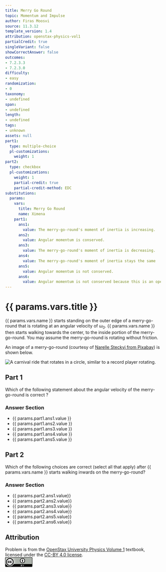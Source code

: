```yaml
---
title: Merry Go Round
topic: Momentum and Impulse
author: Firas Moosvi
source: 11.3.12
template_version: 1.4
attribution: openstax-physics-vol1
partialCredit: true
singleVariant: false
showCorrectAnswer: false
outcomes:
- 7.2.3.3
- 7.2.3.0
difficulty:
- easy
randomization:
- 0
taxonomy:
- undefined
span:
- undefined
length:
- undefined
tags:
- unknown
assets: null
part1:
  type: multiple-choice
  pl-customizations:
    weight: 1
part2:
  type: checkbox
  pl-customizations:
    weight: 1
    partial-credit: true
    partial-credit-method: EDC
substitutions:
  params:
    vars:
      title: Merry Go Round
      name: Ximena
    part1:
      ans1:
        value: The merry-go-round's moment of inertia is increasing.
      ans2:
        value: Angular momentum is conserved.
      ans3:
        value: The merry-go-round's moment of inertia is decreasing.
      ans4:
        value: The merry-go-round's moment of inertia stays the same
      ans5:
        value: Angular momentum is not conserved.
      ans6:
        value: Angular momentum is not conserved because this is an open system.
---
```

# {{ params.vars.title }}
{{ params.vars.name }} starts standing on the outer edge of a merry-go-round that is rotating at an angular velocity of $\omega_0$.
{{ params.vars.name }} then starts walking towards the center, to the inside portion of the merry-go-round.
You may assume the merry-go-round is rotating without friction.

An image of a merry-go-round (courtesy of [Narelle Steckyj from Pixabay](https://pixabay.com//?utm_source=link-attribution&utm_medium=referral&utm_campaign=image&utm_content=169901)) is shown below.

<img src="merry_go_round.png" alt="A carnival ride that rotates in a circle, similar to a record player rotating.">

## Part 1

Which of the following statement about the angular velocity of the merry-go-round is correct ?

### Answer Section

- {{ params.part1.ans1.value }}
- {{ params.part1.ans2.value }}
- {{ params.part1.ans3.value }}
- {{ params.part1.ans4.value }}
- {{ params.part1.ans5.value }}

## Part 2

Which of the following choices are correct (select all that apply) after {{ params.vars.name }} starts walking inwards on the merry-go-round?

### Answer Section

- {{ params.part2.ans1.value}}
- {{ params.part2.ans2.value}}
- {{ params.part2.ans3.value}}
- {{ params.part2.ans4.value}}
- {{ params.part2.ans5.value}}
- {{ params.part2.ans6.value}}

## Attribution

Problem is from the [OpenStax University Physics Volume 1](https://openstax.org/details/books/university-physics-volume-1) textbook, licensed under the [CC-BY 4.0 license](https://creativecommons.org/licenses/by/4.0/).<br>![Image representing the Creative Commons 4.0 BY license.](https://raw.githubusercontent.com/firasm/bits/master/by.png)